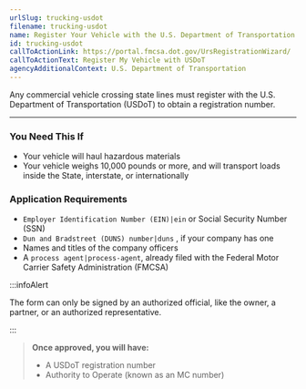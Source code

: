```yaml
---
urlSlug: trucking-usdot
filename: trucking-usdot
name: Register Your Vehicle with the U.S. Department of Transportation
id: trucking-usdot
callToActionLink: https://portal.fmcsa.dot.gov/UrsRegistrationWizard/
callToActionText: Register My Vehicle with USDoT
agencyAdditionalContext: U.S. Department of Transportation
---
```


Any commercial vehicle crossing state lines must register with the U.S. Department of Transportation (USDoT) to obtain a registration number.

---

### You Need This If

- Your vehicle will haul hazardous materials
- Your vehicle weighs 10,000 pounds or more, and will transport loads inside the State, interstate, or internationally

### Application Requirements

- `Employer Identification Number (EIN)|ein` or Social Security Number (SSN)
- `Dun and Bradstreet (DUNS) number|duns` , if your company has one
- Names and titles of the company officers
- A `process agent|process-agent`, already filed with the Federal Motor Carrier Safety Administration (FMCSA)




:::infoAlert

The form can only be signed by an authorized official, like the owner, a partner, or an authorized representative.

:::

> **Once approved, you will have:**
>
> - A USDoT registration number
> - Authority to Operate (known as an MC number)
